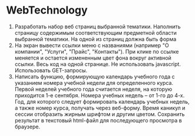# WebTechnology
1. Разработать набор веб страниц выбранной тематики. Наполнить страницу содержимым соответствующим предметной области выбранной тематики. На одной из страниц должна быть форма
2. На экран вывести ссылки меню с названиями (например "О компании", "Услуги", "Прайс", "Контакты"). При клике по ссылке меняется и остается измененным цвет фона вокруг активной ссылки. Весь код на одной странице. Не использовать javascript. Использовать GET-запросы.
3. Написать функцию, формирующую календарь учебного года с указанием номера учебной недели для определенного курса. Первой неделей учебного года считается неделя, на которую приходится 1-е сентября. Номера учебных недель – от 1-го до 4-х. Год, для которого следует формировать календарь учебных недель, а также номер курса, получать через веб-форму. Время каникул и сессии отобразить жирным шрифтом и другим цветом. Сохранить результат в текстовый html-файл для последующего просмотра в браузере.
